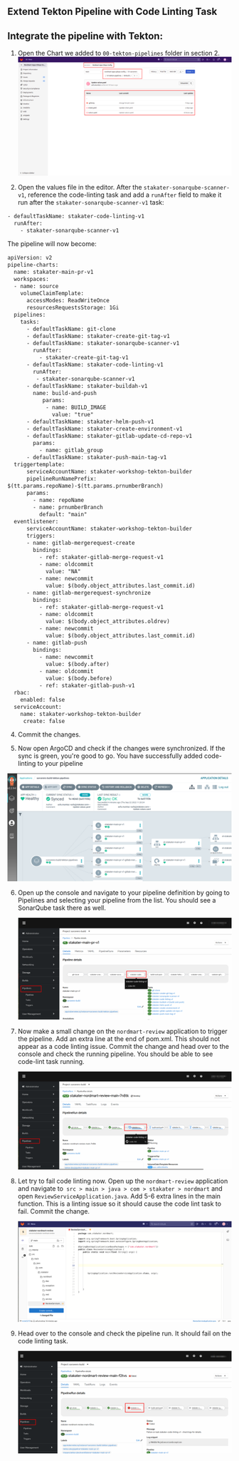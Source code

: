 ## Extend Tekton Pipeline with Code Linting Task

## Integrate the pipeline with Tekton:
1. Open the Chart we added to `00-tekton-pipelines` folder in section 2.
  ![images/pipelines-Nordmart-apps-GitOps-config](images/pipelines-nordmart-apps-gitops-config.png)
  
2. Open the values file in the editor. After the `stakater-sonarqube-scanner-v1`, reference the code-linting task and add a `runAfter` field to make it run after the `stakater-sonarqube-scanner-v1` task:

```
- defaultTaskName: stakater-code-linting-v1
  runAfter:
    - stakater-sonarqube-scanner-v1

```
The pipeline will now become:
   ````
   apiVersion: v2
   pipeline-charts:
     name: stakater-main-pr-v1
     workspaces:
     - name: source
       volumeClaimTemplate:
         accessModes: ReadWriteOnce
         resourcesRequestsStorage: 1Gi
     pipelines:
       tasks:
         - defaultTaskName: git-clone
         - defaultTaskName: stakater-create-git-tag-v1
         - defaultTaskName: stakater-sonarqube-scanner-v1
           runAfter:
             - stakater-create-git-tag-v1
         - defaultTaskName: stakater-code-linting-v1
           runAfter:
            - stakater-sonarqube-scanner-v1
         - defaultTaskName: stakater-buildah-v1
           name: build-and-push
              params:
               - name: BUILD_IMAGE
                 value: "true"
         - defaultTaskName: stakater-helm-push-v1
         - defaultTaskName: stakater-create-environment-v1
         - defaultTaskName: stakater-gitlab-update-cd-repo-v1
           params: 
             - name: gitlab_group
         - defaultTaskName: stakater-push-main-tag-v1
     triggertemplate:
         serviceAccountName: stakater-workshop-tekton-builder
         pipelineRunNamePrefix: $(tt.params.repoName)-$(tt.params.prnumberBranch)
         params:
           - name: repoName
           - name: prnumberBranch
             default: "main"
     eventlistener:
         serviceAccountName: stakater-workshop-tekton-builder
         triggers:
         - name: gitlab-mergerequest-create
           bindings:
             - ref: stakater-gitlab-merge-request-v1
             - name: oldcommit
               value: "NA"
             - name: newcommit
               value: $(body.object_attributes.last_commit.id)
         - name: gitlab-mergerequest-synchronize
           bindings:
             - ref: stakater-gitlab-merge-request-v1
             - name: oldcommit
               value: $(body.object_attributes.oldrev)
             - name: newcommit
               value: $(body.object_attributes.last_commit.id)
         - name: gitlab-push
           bindings:
             - name: newcommit
               value: $(body.after)
             - name: oldcommit
               value: $(body.before)
             - ref: stakater-gitlab-push-v1
     rbac:
       enabled: false
     serviceAccount:
       name: stakater-workshop-tekton-builder
        create: false

````
4. Commit the changes.

5. Now open ArgoCD and check if the changes were synchronized. If the sync is green, you're good to go. You have successfully added code-linting to your pipeline

![sonar](./images/sonar-argocd.png)

6. Open up the console and navigate to your pipeline definition by going to Pipelines and selecting your pipeline from the list. You should see a SonarQube task there as well.

   ![code-lint-OpenShift](./images/code-lint-openshift.png)

7. Now make a small change on the `nordmart-review` application to trigger the pipeline. Add an extra line at the end of pom.xml. This should not appear as a code linting issue. Commit the change and head over to the console and check the running pipeline. You should be able to see code-lint task running.

   ![code-lint-running](./images/code-lint-running.png)


8. Let try to fail code linting now. Open up the `nordmart-review` application and navigate to` src > main > java > com > stakater > nordmart` and open `ReviewServiceApplication.java`. Add 5-6 extra lines in the main function. This is a linting issue so it should cause the code lint task to fail. Commit the change.

   ![code-lint-change](./images/code-lint-change.png)


9. Head over to the console and check the pipeline run. It should fail on the code linting task.


   ![code-lint-failed](./images/code-lint-failed.png)

